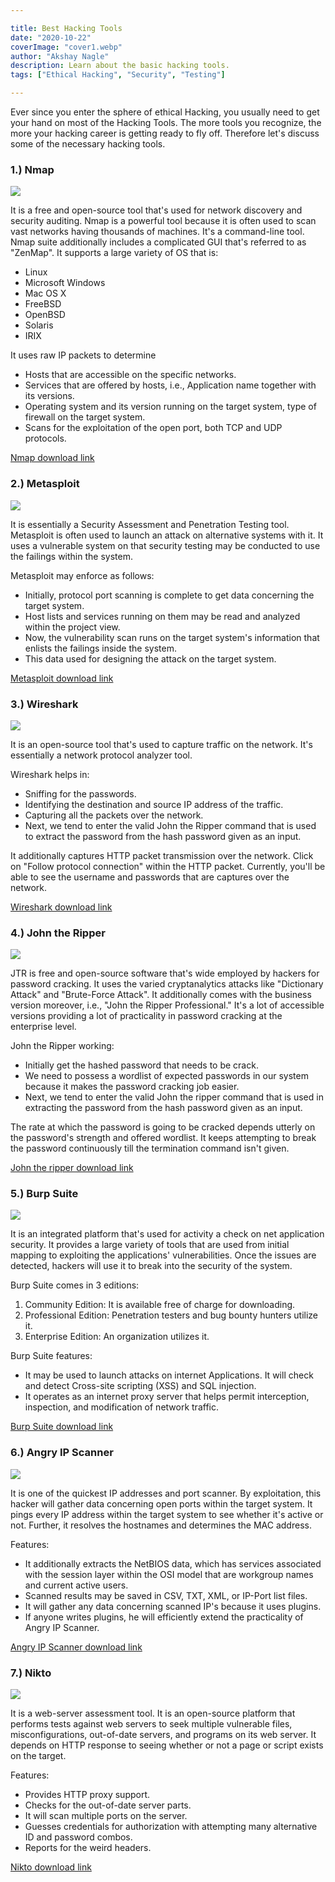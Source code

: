 ```yaml
---

title: Best Hacking Tools
date: "2020-10-22"
coverImage: "cover1.webp"
author: "Akshay Nagle"
description: Learn about the basic hacking tools.
tags: ["Ethical Hacking", "Security", "Testing"]

---
```

Ever since you enter the sphere of ethical Hacking, you usually need to get your hand on most of the Hacking Tools. The more tools you recognize, the more your hacking career is getting ready to fly off. Therefore let's discuss some of the necessary hacking tools.
			

### 1.) Nmap
  ![](nmap.webp)
			

It is a free and open-source tool that's used for network discovery and security auditing.
Nmap is a powerful tool because it is often used to scan vast networks having thousands of machines. It's a command-line tool. Nmap suite additionally includes a complicated GUI that's referred to as "ZenMap".
It supports a large variety of OS that is:
  * Linux
  * Microsoft Windows
  * Mac OS X
  * FreeBSD
  * OpenBSD
  * Solaris
  * IRIX
			

It uses raw IP packets to determine 
  * Hosts that are accessible on the specific networks. 
  * Services that are offered by hosts, i.e., Application name together with its versions.
  * Operating system and its version running on the target system, type of firewall on the target system.
  * Scans for the exploitation of the open port, both TCP and UDP protocols.
			

[Nmap download link](https://nmap.org/download.html)
			

### 2.) Metasploit
![](metasploit_logo.webp)
			

It is essentially a Security Assessment and Penetration Testing tool. Metasploit is often used to launch an attack on alternative systems with it.
It uses a vulnerable system on that security testing may be conducted to use the failings within the system.
			

Metasploit may enforce as follows:
  * Initially, protocol port scanning is complete to get data concerning the target system.
  * Host lists and services running on them may be read and analyzed within the project view. 
  * Now, the vulnerability scan runs on the target system's information that enlists the failings inside the system.
  * This data used for designing the attack on the target system.
			

[Metasploit download link](https://github.com/rapid7/metasploit-framework/wiki/Nightly-Installers)
			

### 3.) Wireshark
  ![](Wireshark_Logo.webp)
			

It is an open-source tool that's used to capture traffic on the network. It's essentially a network protocol analyzer tool.
			

Wireshark helps in:
  * Sniffing for the passwords.
  * Identifying the destination and source IP address of the traffic. 
  * Capturing all the packets over the network.
  * Next, we tend to enter the valid John the Ripper command that is used to extract the password from the hash password given as an input.
			

It additionally captures HTTP packet transmission over the network. Click on "Follow protocol connection" within the HTTP packet. Currently, you'll be able to see the username and passwords that are captures over the network.
			

[Wireshark download link](https://www.wireshark.org/#download)
			

### 4.) John the Ripper
  ![](John-The-Ripper.webp)
			

JTR is free and open-source software that's wide employed by hackers for password cracking. It uses the varied cryptanalytics attacks like "Dictionary Attack" and "Brute-Force Attack".
It additionally comes with the business version moreover, i.e., "John the Ripper Professional." It's a lot of accessible versions providing a lot of practicality in password cracking at the enterprise level.
			

John the Ripper working:
  * Initially get the hashed password that needs to be crack.
  * We need to possess a wordlist of expected passwords in our system because it makes the password cracking job easier.
  * Next, we tend to enter the valid John the ripper command that is used in extracting the password from the hash password given as an input.
			

The rate at which the password is going to be cracked depends utterly on the password's strength and offered wordlist. It keeps attempting to break the password continuously till the termination command isn't given.
			

[John the ripper download link](https://www.openwall.com/john/)
			

### 5.) Burp Suite
  ![](burpsuite.webp)
			

It is an integrated platform that's used for activity a check on net application security.
It provides a large variety of tools that are used from initial mapping to exploiting the applications' vulnerabilities. Once the issues are detected, hackers will use it to break into the security of the system. 
			

Burp Suite comes in 3 editions:
  1. Community Edition: It is available free of charge for downloading.
  2. Professional Edition: Penetration testers and bug bounty hunters utilize it.
  3. Enterprise Edition: An organization utilizes it.
			

Burp Suite features:
  * It may be used to launch attacks on internet Applications. It will check and detect Cross-site scripting (XSS) and SQL injection.
  * It operates as an internet proxy server that helps permit interception, inspection, and modification of network traffic.
			

[Burp Suite download link](https://portswigger.net/burp)
			

### 6.) Angry IP Scanner
  ![](angryipscanner.webp)
			

It is one of the quickest IP addresses and port scanner. By exploitation, this hacker will gather data concerning open ports within the target system.
It pings every IP address within the target system to see whether it's active or not. Further, it resolves the hostnames and determines the MAC address.
			

Features:
  * It additionally extracts the NetBIOS data, which has services associated with the session layer within the OSI model that are workgroup names and current active users.
  * Scanned results may be saved in CSV, TXT, XML, or IP-Port list files.
  * It will gather any data concerning scanned IP's because it uses plugins.
  * If anyone writes plugins, he will efficiently extend the practicality of Angry IP Scanner.
			

[Angry IP Scanner download link](https://angryip.org/download/#windows)
			

### 7.) Nikto
![](NIKTO-Scanner.webp)
			

It is a web-server assessment tool. It is an open-source platform that performs tests against web servers to seek multiple vulnerable files, misconfigurations, out-of-date servers, and programs on its web server.
It depends on HTTP response to seeing whether or not a page or script exists on the target.
			

Features:
  * Provides HTTP proxy support.
  * Checks for the out-of-date server parts.
  * It will scan multiple ports on the server.
  * Guesses credentials for authorization with attempting many alternative ID and password combos.
  * Reports for the weird headers.
			

[Nikto download link](https://github.com/sullo/nikto)
